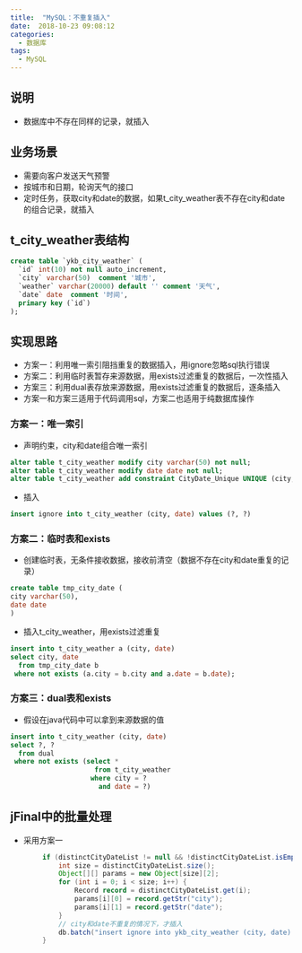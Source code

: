 ```yaml
---
title:  "MySQL：不重复插入"
date:  2018-10-23 09:08:12
categories: 
  - 数据库
tags:
  - MySQL
---
```


## 说明

* 数据库中不存在同样的记录，就插入

## 业务场景

* 需要向客户发送天气预警
* 按城市和日期，轮询天气的接口
* 定时任务，获取city和date的数据，如果t_city_weather表不存在city和date的组合记录，就插入

## t_city_weather表结构

```sql
create table `ykb_city_weather` (
  `id` int(10) not null auto_increment,
  `city` varchar(50)  comment '城市',
  `weather` varchar(20000) default '' comment '天气',
  `date` date  comment '时间',
  primary key (`id`)
);
```

## 实现思路

* 方案一：利用唯一索引阻挡重复的数据插入，用ignore忽略sql执行错误
* 方案二：利用临时表暂存来源数据，用exists过滤重复的数据后，一次性插入
* 方案三：利用dual表存放来源数据，用exists过滤重复的数据后，逐条插入
* 方案一和方案三适用于代码调用sql，方案二也适用于纯数据库操作

### 方案一：唯一索引

* 声明约束，city和date组合唯一索引

```sql
alter table t_city_weather modify city varchar(50) not null;
alter table t_city_weather modify date date not null;
alter table t_city_weather add constraint CityDate_Unique UNIQUE (city,date);
```

* 插入

```sql
insert ignore into t_city_weather (city, date) values (?, ?)
```

### 方案二：临时表和exists

* 创建临时表，无条件接收数据，接收前清空（数据不存在city和date重复的记录）

```sql
create table tmp_city_date (
city varchar(50),
date date
)
```

* 插入t_city_weather，用exists过滤重复

```sql
insert into t_city_weather a (city, date)
select city, date
  from tmp_city_date b
 where not exists (a.city = b.city and a.date = b.date);
```

### 方案三：dual表和exists

* 假设在java代码中可以拿到来源数据的值

```sql
insert into t_city_weather (city, date)
select ?, ?
  from dual
 where not exists (select * 
                     from t_city_weather 
                    where city = ? 
                      and date = ?)
```                      

## jFinal中的批量处理

* 采用方案一

```java
        if (distinctCityDateList != null && !distinctCityDateList.isEmpty()) {
            int size = distinctCityDateList.size();
            Object[][] params = new Object[size][2];
            for (int i = 0; i < size; i++) {
                Record record = distinctCityDateList.get(i);
                params[i][0] = record.getStr("city");
                params[i][1] = record.getStr("date");
            }
            // city和date不重复的情况下，才插入
            db.batch("insert ignore into ykb_city_weather (city, date) values (?, ?)", params, 1000);
        }
```
